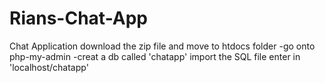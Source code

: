 # Rians-Chat-App
Chat Application
download the zip file and move to htdocs folder
-go onto php-my-admin
-creat a db called 'chatapp'
import the SQL file
enter in 'localhost/chatapp'
